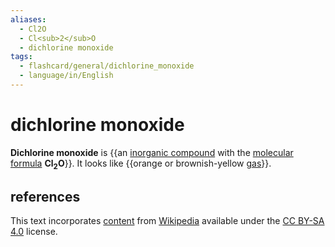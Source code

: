```yaml
---
aliases:
  - Cl2O
  - Cl<sub>2</sub>O
  - dichlorine monoxide
tags:
  - flashcard/general/dichlorine_monoxide
  - language/in/English
---
```


# dichlorine monoxide

__Dichlorine monoxide__ is {{an [inorganic compound](inorganic%20compound.md) with the [molecular formula](chemical%20formula.md#molecular%20formula) __Cl<sub>2</sub>O__}}. It looks like {{orange or brownish-yellow [gas](gas.md)}}.

## references

This text incorporates [content](https://en.wikipedia.org/wiki/dichlorine_monoxide) from [Wikipedia](Wikipedia.md) available under the [CC BY-SA 4.0](https://creativecommons.org/licenses/by-sa/4.0/) license.
